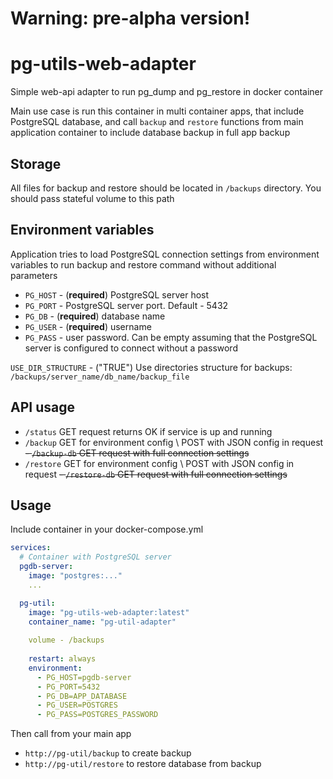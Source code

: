 # Warning: pre-alpha version!

# pg-utils-web-adapter

Simple web-api adapter to run pg_dump and pg_restore in docker container

Main use case is run this container in multi container apps, that include PostgreSQL database, and call `backup`
and `restore` functions from main application container to include database backup in full app backup

## Storage

All files for backup and restore should be located in `/backups` directory. You should pass stateful volume to this path

## Environment variables

Application tries to load PostgreSQL connection settings from environment variables to run backup and restore command
without additional parameters

- `PG_HOST` - (**required**) PostgreSQL server host
- `PG_PORT` - PostgreSQL server port. Default - 5432
- `PG_DB` - (**required**) database name
- `PG_USER` - (**required**) username 
- `PG_PASS` - user password. Can be empty assuming that the PostgreSQL server is configured to connect without a password

`USE_DIR_STRUCTURE` - ("TRUE") Use directories structure for backups: `/backups/server_name/db_name/backup_file` 

## API usage

- `/status` GET request returns OK if service is up and running
- `/backup` GET for environment config \ POST with JSON config in request
~~- `/backup-db` GET request with full connection settings~~
- `/restore` GET for environment config \ POST with JSON config in request
~~- `/restore-db` GET request with full connection settings~~

## Usage

Include container in your docker-compose.yml

```yaml
services:
  # Container with PostgreSQL server
  pgdb-server:
    image: "postgres:..."
    ...

  pg-util:
    image: "pg-utils-web-adapter:latest"
    container_name: "pg-util-adapter"
    
    volume - /backups
    
    restart: always
    environment:
      - PG_HOST=pgdb-server
      - PG_PORT=5432
      - PG_DB=APP_DATABASE
      - PG_USER=POSTGRES
      - PG_PASS=POSTGRES_PASSWORD 
```

Then call from your main app

- `http://pg-util/backup` to create backup
- `http://pg-util/restore` to restore database from backup
